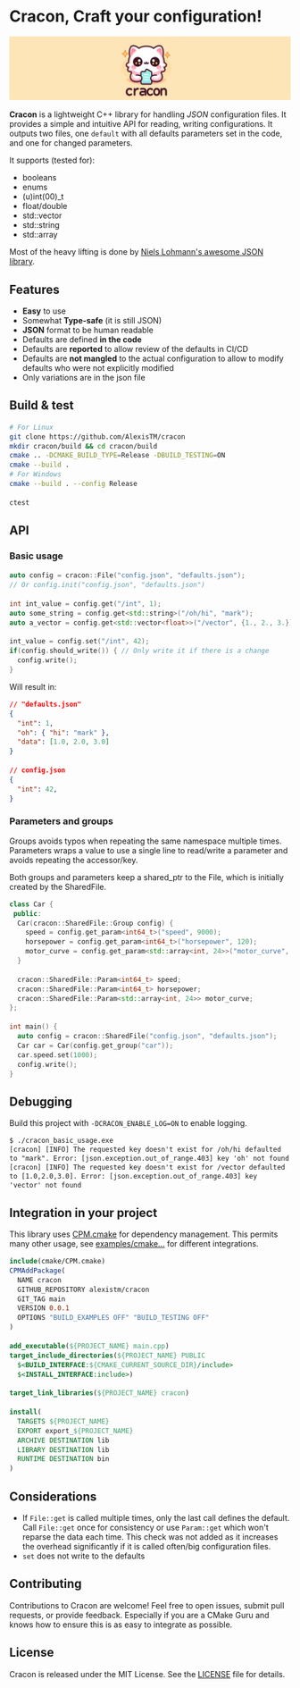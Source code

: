 # Cracon, Craft your configuration!

![cracon uwu logo](doc/img/cracon.jpg)

**Cracon** is a lightweight C++ library for handling _JSON_ configuration files. It provides a simple and intuitive API for reading, writing configurations. It outputs two files, one `default` with all defaults parameters set in the code, and one for changed parameters.

It supports (tested for):
- booleans
- enums
- (u)int(00)_t
- float/double
- std::vector
- std::string
- std::array

Most of the heavy lifting is done by [Niels Lohmann's awesome JSON library](https://json.nlohmann.me).

## Features

- **Easy** to use
- Somewhat **Type-safe** (it is still JSON)
- **JSON** format to be human readable
- Defaults are defined **in the code**
- Defaults are **reported** to allow review of the defaults in CI/CD
- Defaults are **not mangled** to the actual configuration to allow to modify defaults who were not explicitly modified
- Only variations are in the json file

## Build & test

```bash
# For Linux
git clone https://github.com/AlexisTM/cracon
mkdir cracon/build && cd cracon/build
cmake .. -DCMAKE_BUILD_TYPE=Release -DBUILD_TESTING=ON
cmake --build .
# For Windows
cmake --build . --config Release

ctest
```

## API

### Basic usage

```cpp
auto config = cracon::File("config.json", "defaults.json");
// Or config.init("config.json", "defaults.json")

int int_value = config.get("/int", 1);
auto some_string = config.get<std::string>("/oh/hi", "mark");
auto a_vector = config.get<std::vector<float>>("/vector", {1., 2., 3.});

int_value = config.set("/int", 42);
if(config.should_write()) { // Only write it if there is a change
  config.write();
}
```

Will result in:

```json
// "defaults.json"
{
  "int": 1,
  "oh": { "hi": "mark" },
  "data": [1.0, 2.0, 3.0]
}

// config.json
{
  "int": 42,
}
```

### Parameters and groups

Groups avoids typos when repeating the same namespace multiple times.
Parameters wraps a value to use a single line to read/write a parameter and avoids repeating the accessor/key.

Both groups and parameters keep a shared_ptr to the File, which is initially created by the SharedFile.

```c++
class Car {
 public:
  Car(cracon::SharedFile::Group config) {
    speed = config.get_param<int64_t>("speed", 9000);
    horsepower = config.get_param<int64_t>("horsepower", 120);
    motor_curve = config.get_param<std::array<int, 24>>("motor_curve", {});
  }

  cracon::SharedFile::Param<int64_t> speed;
  cracon::SharedFile::Param<int64_t> horsepower;
  cracon::SharedFile::Param<std::array<int, 24>> motor_curve;
};

int main() {
  auto config = cracon::SharedFile("config.json", "defaults.json");
  Car car = Car(config.get_group("car"));
  car.speed.set(1000);
  config.write();
}
```

## Debugging

Build this project with `-DCRACON_ENABLE_LOG=ON` to enable logging.

```
$ ./cracon_basic_usage.exe
[cracon] [INFO] The requested key doesn't exist for /oh/hi defaulted to "mark". Error: [json.exception.out_of_range.403] key 'oh' not found
[cracon] [INFO] The requested key doesn't exist for /vector defaulted to [1.0,2.0,3.0]. Error: [json.exception.out_of_range.403] key 'vector' not found
```

## Integration in your project

This library uses [CPM.cmake](https://github.com/cpm-cmake/CPM.cmake) for dependency management. This permits many other usage, see [examples/cmake...](examples/) for different integrations.

```cmake
include(cmake/CPM.cmake)
CPMAddPackage(
  NAME cracon
  GITHUB_REPOSITORY alexistm/cracon
  GIT_TAG main
  VERSION 0.0.1
  OPTIONS "BUILD_EXAMPLES OFF" "BUILD_TESTING OFF"
)

add_executable(${PROJECT_NAME} main.cpp)
target_include_directories(${PROJECT_NAME} PUBLIC
  $<BUILD_INTERFACE:${CMAKE_CURRENT_SOURCE_DIR}/include>
  $<INSTALL_INTERFACE:include>)

target_link_libraries(${PROJECT_NAME} cracon)

install(
  TARGETS ${PROJECT_NAME}
  EXPORT export_${PROJECT_NAME}
  ARCHIVE DESTINATION lib
  LIBRARY DESTINATION lib
  RUNTIME DESTINATION bin
)
```

## Considerations

- If `File::get` is called multiple times, only the last call defines the default. Call `File::get` once for consistency or use `Param::get` which won't reparse the data each time. This check was not added as it increases the overhead significantly if it is called often/big configuration files.
- `set` does not write to the defaults

## Contributing

Contributions to Cracon are welcome! Feel free to open issues, submit pull requests, or provide feedback. Especially if you are a CMake Guru and knows how to ensure this is as easy to integrate as possible.

## License

Cracon is released under the MIT License. See the [LICENSE](LICENSE) file for details.
